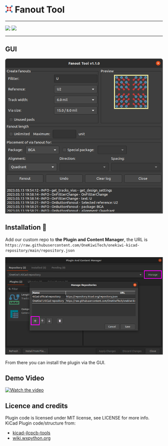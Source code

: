 # ![icon](onekiwi/icon.png) Fanout Tool

***
<img src="https://img.shields.io/badge/KiCad-v6-brightgreen?style=flat&logo=KiCad" height="30px"/> <img src="https://img.shields.io/badge/KiCad-v7-brightgreen?style=flat&logo=KiCad" height="30px"/>
***

## GUI
![screenshot](doc/fanout_tool.png)

## Installation 💾

Add our custom repo to **the Plugin and Content Manager**, the URL is `https://raw.githubusercontent.com/OneKiwiTech/onekiwi-kicad-repository/main/repository.json`

![pcm](doc/pcm.png)

From there you can install the plugin via the GUI.


## Demo Video
[![Watch the video](https://img.youtube.com/vi/-J81S3inhoc/sddefault.jpg)](https://youtu.be/-J81S3inhoc)

## Licence and credits
Plugin code is licensed under MIT license, see LICENSE for more info.  
KiCad Plugin code/structure from:
- [kicad-jlcpcb-tools](https://github.com/Bouni/kicad-jlcpcb-tools)
- [wiki.wxpython.org](https://wiki.wxpython.org/ModelViewController)